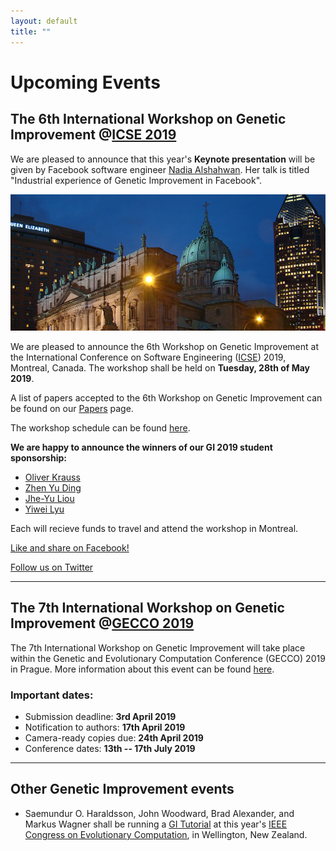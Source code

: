 ```yaml
---
layout: default
title: "" 
---
```


# Upcoming Events

## **The 6th International Workshop on Genetic Improvement @[ICSE 2019](http://2019.icse-conferences.org)**

We are pleased to announce that this year's **Keynote presentation** will be given by Facebook software engineer [Nadia Alshahwan](http://geneticimprovementofsoftware.com/keynote.html). Her talk is titled "Industrial experience of Genetic Improvement in Facebook".

![](./misc_images/icse2019.jpg)

We are pleased to announce the 6th Workshop on Genetic Improvement at the International Conference on Software Engineering ([ICSE](https://conf.researchr.org/home/icse-2019)) 2019, Montreal, Canada. The workshop shall be held on **Tuesday, 28th of May 2019**.

A list of papers accepted to the 6th Workshop on Genetic Improvement can be found on our [Papers](./papers.html) page.

The workshop schedule can be found [here](./schedule.md).

**We are happy to announce the winners of our GI 2019 student sponsorship:**

* [Oliver Krauss](https://research.fh-ooe.at/en/staff/25755)
* [Zhen Yu Ding](https://www.linkedin.com/in/zhen-yu-ding-23a389155)
* [Jhe-Yu Liou](https://be.linkedin.com/in/jhe-yu-liou-1122759b)
* [Yiwei Lyu](https://www.linkedin.com/in/yiwei-lyu-209176151)

Each will recieve funds to travel and attend the workshop in Montreal.

[Like and share on Facebook!](https://www.facebook.com/groups/softengcom/permalink/10161087425460184/)

[Follow us on Twitter](https://twitter.com/GI2019ICSE)

------

## **The 7th International Workshop on Genetic Improvement @[GECCO 2019](https://gecco-2019.sigevo.org/index.html/HomePage)**

The 7th International Workshop on Genetic Improvement will take place within the Genetic and Evolutionary Computation Conference (GECCO) 2019 in Prague. More information about this event can be found [here](https://workshop07.gi-workshops.org/).

### Important dates:
* Submission deadline: **3rd April 2019**                        
* Notification to authors: **17th April 2019**                       
* Camera-ready copies due: **24th April 2019**                          
* Conference dates: **13th -- 17th July 2019**  

------

## **Other Genetic Improvement events**

* Saemundur O. Haraldsson, John Woodward, Brad Alexander, and Markus Wagner shall be running a [GI Tutorial](http://cec2019.org/programs/tutorials.html#cec-16) at this year's [IEEE Congress on Evolutionary Computation](http://cec2019.org/index.html), in Wellington, New Zealand.
